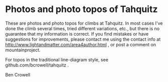 Photos and photo topos of Tahquitz
==================================

These are photos and photo topos for climbs at Tahquitz. In most cases
I've done the climb several times, tried different variations, etc.,
but there is no guarantee that my information is correct. If you find
mistakes or have suggestions for improvements, please contact me using
the contact info at http://www.lightandmatter.com/area4author.html ,
or post a comment on mountainproject.

For topos in the traditional line-diagram style, see
github.com/bcrowell/tahquitz .

Ben Crowell
